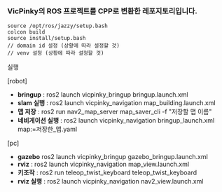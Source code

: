 ### VicPinky의 ROS 프로젝트를 CPP로 변환한 레포지토리입니다.

```
source /opt/ros/jazzy/setup.bash
colcon build
source install/setup.bash
// domain id 설정 (상황에 따라 설정할 것)
// venv 설정 (상황에 따라 설정할 것)
```

실행

[robot]
- **bringup** : ros2 launch vicpinky_bringup bringup.launch.xml
- **slam 실행** : ros2 launch vicpinky_navigation map_building.launch.xml
- **맵 저장** : ros2 run nav2_map_server map_saver_cli -f "저장할 맵 이름"
- **네비게이션 실행** : ros2 launch vicpinky_navigation bringup_launch.xml map:=저장한_맵.yaml

[pc]
- **gazebo** ros2 launch vicpinky_bringup gazebo_bringup.launch.xml
- **rviz** : ros2 launch vicpinky_navigation map_view.launch.xml
- **키조작** : ros2 run teleop_twist_keyboard teleop_twist_keyboard
- **rviz 실행** : ros2 launch vicpinky_navigation nav2_view.launch.xml